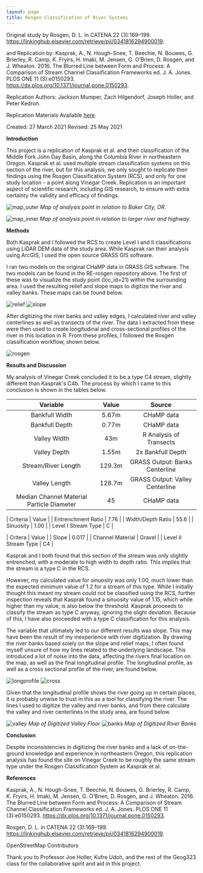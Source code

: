 ```yaml
---
layout: page
title: Rosgen Classification of River Systems
---
```


Original study by Rosgen, D. L. in CATENA 22 (3):169–199. https://linkinghub.elsevier.com/retrieve/pii/0341816294900019.

and Replication by: Kasprak, A., N. Hough-Snee, T. Beechie, N. Bouwes, G. Brierley, R. Camp, K. Fryirs, H. Imaki, M. Jensen, G. O’Brien, D. Rosgen, and J. Wheaton. 2016. The Blurred Line between Form and Process: A Comparison of Stream Channel Classification Frameworks ed. J. A. Jones. PLOS ONE 11 (3):e0150293. https://dx.plos.org/10.1371/journal.pone.0150293.

Replication Authors: Jackson Mumper, Zach Hilgendorf, Joseph Holler, and Peter Kedron.

Replication Materials Available [here](https://github.com/jackson-mumper/RE-rosgen).

Created: 27 March 2021
Revised: 25 May 2021

**Introduction**

This project is a replication of Kasprak et al. and their classification of the Middle Fork John Day Basin, along the Columbia River in northeastern Oregon. Kasprak et al. used multiple stream classification systems on this section of the river, but for this analysis, we only sought to replicate their findings using the Rosgen Classification System (RCS), and only for one study location - a point along Vinegar Creek. Replication is an important aspect of scientific research, including GIS research, to ensure with extra certainty the validity and efficacy of findings.

![map_outer](/assets/map_outer.png)
*Map of analysis point in relation to Baker City, OR.*

![map_inner](/assets/map_inner.png)
*Map of analysis point in relation to larger river and highway.*

**Methods**

Both Kasprak and I followed the RCS to create Level I and II classifications using LiDAR DEM data of the study area. While Kasprak ran their analysis using ArcGIS, I used the open source GRASS GIS software.

I ran two models on the original CHaMP data in GRASS GIS software. The two models can be found in the RE-rosgen repository above. The first of these was to visualize the study point (loc_id=21) within the surrounding area. I used the resulting relief and slope maps to digitize the river and valley banks. These maps can be found below.

![relief](/assets/relief.png)
![slope](/assets/slope.png)

After digitizing the river banks and valley edges, I calculated river and valley centerlines as well as transects of the river. The data I extracted from these were then used to create longitudinal and cross-sectional profiles of the river in this location in R. From these profiles, I followed the Rosgen classification workflow, shown below.

![rosgen](/assets/rosgen.jpeg)

**Results and Discussion**

My analysis of Vinegar Creek concluded it to be a type C4 stream, slightly different than Kasprak's C4b. The process by which I came to this conclusion is shown in the tables below.

| Variable | Value | Source |
| :-: | :-: | :-: |
| Bankfull Width | 5.67m | CHaMP data |
| Bankfull Depth | 0.77m | CHaMP data|
| Valley Width | 43m | R Analysis of Transects |
| Valley Depth | 1.55m | 2x Bankfull Depth |
| Stream/River Length | 129.3m | GRASS Output: Banks Centerline |
| Valley Length | 128.7m | GRASS Output: Valley Centerline |
| Median Channel Material Particle Diameter | 45 | CHaMP data |

| Criteria | Value |
| Entrenchment Ratio | 7.76 |
| Width/Depth Ratio | 55.6 |
| Sinuosity | 1.00 |
| Level I Stream Type | C |

| Critera | Value |
| Slope | 0.017 |
| Channel Material | Gravel |
| Level II Stream Type | C4 |

Kasprak and I both found that this section of the stream was only slightly entrenched, with a moderate to high width to depth ratio. This implies that the stream is a type C in the RCS.

However, my calculated value for sinuosity was only 1.00, much lower than the expected minimum value of 1.2 for a stream of this type. While I initially thought this meant my stream could not be classified using the RCS, further inspection reveals that Kasprak found a sinuosity value of 1.15, which while higher than my value, is also below the threshold. Kasprak proceeds to classify the stream as type C anyway, ignoring the slight deviation. Because of this, I have also proceeded with a type C classification for this analysis.

The variable that ultimately led to our different results was slope. This may have been the result of my inexperience with river digitization. By drawing the river banks based solely on the slope and relief maps, I often found myself unsure of how my lines related to the underlying landscape. This introduced a lot of noise into the data, affecting the rivers final location on the map, as well as the final longitudinal profile. The longitudinal profile, as well as a cross sectional profile of the river, are found below.

![longprofile](/assets/longprofile.png)
![cross](/assets/cross_sectional.png)

Given that the longitudinal profile shows the river going up in certain places, it is probably unwise to trust in this as a tool for classifying the river. The lines I used to digitize the valley and river banks, and from there calculate the valley and river centerlines in the study area, are found below.

![valley](/assets/valley.png)
*Map of Digitized Valley Floor*
![banks](/assets/banks.png)
*Map of Digitized River Banks*

**Conclusion**

Despite inconsistencies in digitizing the river banks and a lack of on-the-ground knowledge and experience in northeastern Oregon, this replication analysis has found the site on Vinegar Creek to be roughly the same stream type under the Rosgen Classification System as Kasprak et al.

**References**

Kasprak, A., N. Hough-Snee, T. Beechie, N. Bouwes, G. Brierley, R. Camp, K. Fryirs, H. Imaki, M. Jensen, G. O’Brien, D. Rosgen, and J. Wheaton. 2016. The Blurred Line between Form and Process: A Comparison of Stream Channel Classification Frameworks ed. J. A. Jones. PLOS ONE 11 (3):e0150293. https://dx.plos.org/10.1371/journal.pone.0150293.

Rosgen, D. L. in CATENA 22 (3):169–199. https://linkinghub.elsevier.com/retrieve/pii/0341816294900019.

OpenStreetMap Contributors

Thank you to Professor Joe Holler, Kufre Udoh, and the rest of the Geog323 class for the collaborative spirit and aid in this project.
